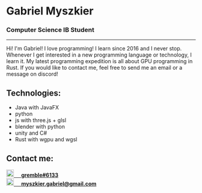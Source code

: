 # Gabriel Myszkier
### Computer Science IB Student

---

Hi! I'm Gabriel! I love programming! I learn since 2016 and I never stop. Whenever I get interested in a new programming language or technology, I learn it. My latest programming expedition is all about GPU programming in Rust. If you would like to contact me, feel free to send me an email or a message on discord!


## Technologies:
* Java with JavaFX
* python
* js with three.js + glsl
* blender with python
* unity and C#
* Rust with wgpu and wgsl


## Contact me:
<a href="https://discordapp.com/channels/@me/gremble#6133/">
  <img src="https://discord.com/assets/3437c10597c1526c3dbd98c737c2bcae.svg" width="20"/>
  &nbsp;&nbsp;&nbsp;
  <span style="font-weight: bold;">gremble#6133</span>
</a>

<br/>

<a href="mailto:myszkier.gabriel@gmail.com">
  <img src="https://lh3.googleusercontent.com/0rpHlrX8IG77awQMuUZpQ0zGWT7HRYtpncsuRnFo6V3c8Lh2hPjXnEuhDDd-OsLz1vua4ld2rlUYFAaBYk-rZCODmi2eJlwUEVsZgg" width="20"/>
  &nbsp;&nbsp;&nbsp;
  <span style="font-weight: bold;">myszkier.gabriel@gmail.com</span>
</a>
